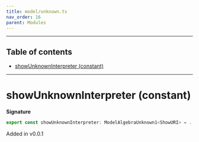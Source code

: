 ```yaml
---
title: model/unknown.ts
nav_order: 16
parent: Modules
---
```


---

<h2 class="text-delta">Table of contents</h2>

- [showUnknownInterpreter (constant)](#showunknowninterpreter-constant)

---

# showUnknownInterpreter (constant)

**Signature**

```ts
export const showUnknownInterpreter: ModelAlgebraUnknown1<ShowURI> = ...
```

Added in v0.0.1
